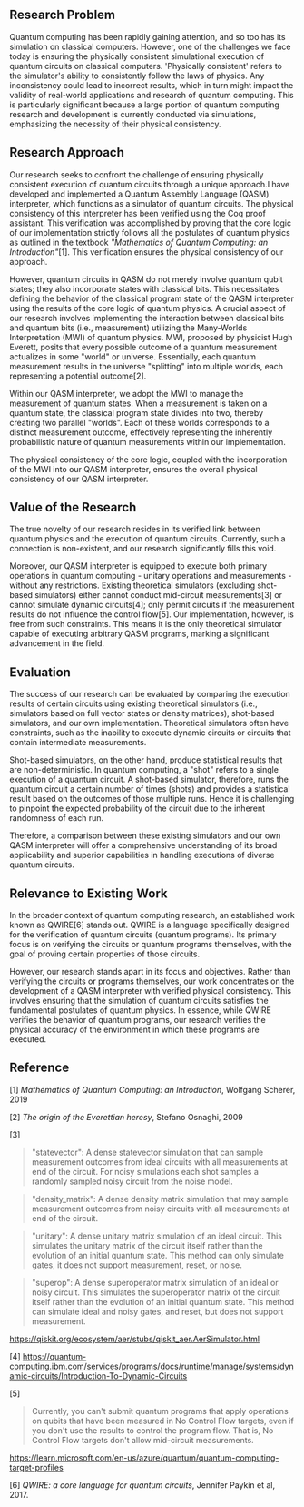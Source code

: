 ## Research Problem
Quantum computing has been rapidly gaining attention, and so too has its
simulation on classical computers. However, one of the challenges we face today
is ensuring the physically consistent simulational execution of quantum circuits
on classical computers. 'Physically consistent' refers to the simulator's
ability to consistently follow the laws of physics.  Any inconsistency could
lead to incorrect results, which in turn might impact the validity of real-world
applications and research of quantum computing.  This is particularly
significant because a large portion of quantum computing research and
development is currently conducted via simulations, emphasizing the necessity of
their physical consistency.


## Research Approach
Our research seeks to confront the challenge of ensuring physically consistent
execution of quantum circuits through a unique approach.I have developed and
implemented a Quantum Assembly Language (QASM) interpreter, which functions as a
simulator of quantum circuits.
The physical consistency of this interpreter has
been verified using the Coq proof assistant. This verification was accomplished
by proving that the core logic of our implementation strictly follows all the
postulates of quantum physics as outlined in the textbook _"Mathematics of
Quantum Computing: an Introduction"_[1]. This verification ensures the physical
consistency of our approach.

However, quantum circuits in QASM do not merely involve quantum qubit states;
they also incorporate states with classical bits. This necessitates defining the
behavior of the classical program state of the QASM interpreter using the
results of the core logic of quantum physics. A crucial aspect of our research
involves implementing the interaction between classical bits and quantum bits
(i.e., measurement) utilizing the Many-Worlds Interpretation (MWI) of quantum
physics. MWI, proposed by physicist Hugh Everett, posits that
every possible outcome of a quantum measurement actualizes in some "world" or
universe. Essentially, each quantum measurement results in the universe
"splitting" into multiple worlds, each representing a potential outcome[2].

Within our QASM interpreter, we adopt the MWI to manage the measurement of
quantum states. When a measurement is taken on a quantum state, the classical
program state divides into two, thereby creating two parallel "worlds". Each of these
worlds corresponds to a distinct measurement outcome, effectively representing
the inherently probabilistic nature of quantum measurements within our
implementation.

The physical consistency of the core logic, coupled with the incorporation of
the MWI into our QASM interpreter, ensures the overall physical consistency of
our QASM interpreter.


## Value of the Research
The true novelty of our research resides in its verified link between quantum
physics and the execution of quantum circuits. Currently, such a connection is
non-existent, and our research significantly fills this void.

Moreover, our QASM interpreter is equipped to execute both primary operations in
quantum computing - unitary operations and measurements - without any
restrictions. Existing theoretical simulators (excluding shot-based simulators)
either cannot conduct mid-circuit measurements[3] or cannot simulate dynamic
circuits[4]; only permit circuits if the measurement results do not influence the
control flow[5]. Our implementation, however, is free from such constraints.
This means it is the only theoretical simulator capable of executing arbitrary
QASM programs, marking a significant advancement in the field.

## Evaluation
The success of our research can be evaluated by comparing the execution results of certain circuits using existing theoretical simulators (i.e., simulators based on full vector states or density matrices), shot-based simulators, and our own implementation. Theoretical simulators often have constraints, such as the inability to execute dynamic circuits or circuits that contain intermediate measurements.

Shot-based simulators, on the other hand, produce statistical results that are
non-deterministic. In quantum computing, a "shot" refers to a single execution
of a quantum circuit. A shot-based simulator, therefore, runs the quantum
circuit a certain number of times (shots) and provides a statistical result
based on the outcomes of those multiple runs. Hence it is challenging to
pinpoint the expected probability of the circuit due to the inherent randomness
of each run.

Therefore, a comparison between these existing simulators and our own QASM
interpreter will offer a comprehensive understanding of its broad applicability
and superior capabilities in handling executions of diverse quantum circuits.


## Relevance to Existing Work
In the broader context of quantum computing research, an established work known
as QWIRE[6] stands out. QWIRE is a language specifically designed for the
verification of quantum circuits (quantum programs). Its primary focus is on
verifying the circuits or quantum programs themselves, with the goal of proving
certain properties of those circuits.

However, our research stands apart in its focus and objectives. Rather than
verifying the circuits or programs themselves, our work concentrates on the
development of a QASM interpreter with verified physical consistency. This
involves ensuring that the simulation of quantum circuits satisfies the
fundamental postulates of quantum physics. In essence, while QWIRE verifies the
behavior of quantum programs, our research verifies the physical accuracy of the
environment in which these programs are executed.

## Reference
[1] _Mathematics of Quantum Computing: an Introduction_, Wolfgang Scherer, 2019

[2] _The origin of the Everettian heresy_, Stefano Osnaghi, 2009

[3]
  > "statevector": A dense statevector simulation that can sample measurement
  outcomes from ideal circuits with all measurements at end of the circuit. For
  noisy simulations each shot samples a randomly sampled noisy circuit from the
  noise model.

  > "density_matrix": A dense density matrix simulation that may sample
  measurement outcomes from noisy circuits with all measurements at end of the
  circuit.

  > "unitary": A dense unitary matrix simulation of an ideal circuit. This
  simulates the unitary matrix of the circuit itself rather than the evolution
  of an initial quantum state. This method can only simulate gates, it does not
  support measurement, reset, or noise.

  > "superop": A dense superoperator matrix simulation of an ideal or noisy
  circuit. This simulates the superoperator matrix of the circuit itself rather
  than the evolution of an initial quantum state. This method can simulate ideal
  and noisy gates, and reset, but does not support measurement.

  https://qiskit.org/ecosystem/aer/stubs/qiskit_aer.AerSimulator.html

[4] https://quantum-computing.ibm.com/services/programs/docs/runtime/manage/systems/dynamic-circuits/Introduction-To-Dynamic-Circuits

[5]
  > Currently, you can't submit quantum programs that apply operations on qubits
  that have been measured in No Control Flow targets, even if you don't use the
  results to control the program flow. That is, No Control Flow targets don't
  allow mid-circuit measurements.

  https://learn.microsoft.com/en-us/azure/quantum/quantum-computing-target-profiles

[6] _QWIRE: a core language for quantum circuits_, Jennifer Paykin et al, 2017.